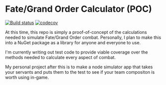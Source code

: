 # Fate/Grand Order Calculator (POC) 

[![Build status](https://ci.appveyor.com/api/projects/status/3jts4txmav94m4oe/branch/master?svg=true)](https://ci.appveyor.com/project/SimpleSandman/fategrandorderpoc/branch/master) [![codecov](https://codecov.io/gh/SimpleSandman/FateGrandOrderPOC/branch/master/graph/badge.svg)](https://codecov.io/gh/SimpleSandman/FateGrandOrderPOC)

At this time, this repo is simply a proof-of-concept of the calculations needed to simulate Fate/Grand Order combat. Personally, I plan to make this into a NuGet package as a library for anyone and everyone to use.

I'm currently writing out test code to provide viable coverage over the methods needed to calculate every aspect of combat.

My personal project after this is to make a node simulator app that takes your servants and puts them to the test to see if your team compositon is worth using in-game.

